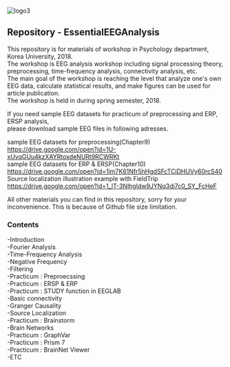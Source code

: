 ![logo3](https://user-images.githubusercontent.com/39327779/47071506-b01fc200-d22e-11e8-8747-a73cce70d04f.jpg)
## Repository - EssentialEEGAnalysis

This repository is for materials of workshop in Psychology department, Korea University, 2018.  
The workshop is EEG analysis workshop including signal processing theory, preprocessing, time-frequency analysis, connectivity analysis, etc.  
The main goal of the workshop is reaching the level that analyze one's own EEG data, calculate statistical results, and make figures can be used for article publication.  
The workshop is held in during spring semester, 2018.  

If you need sample EEG datasets for practicum of preprocessing and ERP, ERSP analysis,  
please download sample EEG files in following adresses.  

sample EEG datasets for preprocessing(Chapter9)  
<https://drive.google.com/open?id=1U-xUvqGUu4kzXAYRtoxdeNURt9RCWRKt>  
sample EEG datasets for ERP & ERSP(Chapter10)  
<https://drive.google.com/open?id=1im7K61Nfr5hHgdSFcTCiDHUVy60rcS40>  
Source localization illustration example with FieldTrip
<https://drive.google.com/open?id=1_lT-3NlhgIdw9JYNq3dj7c0_SY_FcHeF>  
  
  All other materials you can find in this repository, sorry for your inconvenience. This is because of Github file size limitation.
    


### Contents

-Introduction  
-Fourier Analysis  
-Time-Frequency Analysis  
-Negative Frequency  
-Filtering  
-Practicum : Preproecssing  
-Practicum : ERSP & ERP  
-Practicum : STUDY function in EEGLAB  
-Basic connectivity  
-Granger Causality  
-Source Localization  
-Practicum : Brainstorm  
-Brain Networks  
-Practicum : GraphVar  
-Practicum : Prism 7  
-Practicum : BrainNet Viewer  
-ETC
